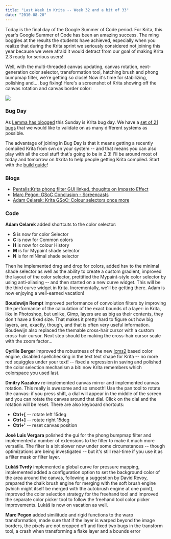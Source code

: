 ```yaml
---
title: "Last Week in Krita -- Week 32 and a bit of 33"
date: "2010-08-20"
---
```


Today is the final day of the Google Summer of Code period. For Krita, this year's Google Summer of Code has been an amazing success. The ming boggles at the results the students have achieved, especially when you realize that during the Krita sprint we seriously considered not joining this year because we were afraid it would detract from our goal of making Krita 2.3 ready for serious users!

Well, with the multi-threaded canvas updating, canvas rotation, next-generation color selector, transformation tool, hatching brush and phong bumpmap filter, we're getting so close! Now it's time for stabilizing, polishing and.... bug fixing! Here's a screenshot of Krita showing off the canvas rotation and canvas border color:

![](/images/posts/2010/krita_rotation.png)  

### Bug Day

As [Lemma has blogged](http://www.confuego.org/archives/29-BugDay-revival-take-2-Sunday-22nd-August-2010.html) this Sunday is Krita bug day. We have a [set of 21 bugs](https://bugs.kde.org/buglist.cgi?query_format=advanced&short_desc_type=allwordssubstr&short_desc=&product=krita&long_desc_type=substring&long_desc=BUGDAY&bug_file_loc_type=allwordssubstr&bug_file_loc=&keywords_type=allwords&keywords=&bug_status=UNCONFIRMED&bug_status=NEW&bug_status=ASSIGNED&bug_status=REOPENED&emailassigned_to1=1&emailtype1=substring&email1=&emailassigned_to2=1&emailreporter2=1&emailcc2=1&emailtype2=substring&email2=&bugidtype=include&bug_id=&votes=&chfieldfrom=&chfieldto=Now&chfieldvalue=&cmdtype=doit&order=Reuse+same+sort+as+last+time&field0-0-0=noop&type0-0-0=noop&value0-0-0=) that we would like to validate on as many different systems as possible.

The advantage of joining in Bug Day is that it means getting a recently compiled Krita from svn on your system -- and that means you can also play with all the cool stuff that's going to be in 2.3! I'll be around most of today and tomorrow on #krita to help people getting Krita compiled. Start with the [build guide](http://wiki.koffice.org/index.php?title=Building/Building_KOffice)!

### Blogs

- [Pentalis:Krita phong filter GUI linked, thoughts on Impasto Effect](http://pentalis.org/kritablog/?p=239)
- [Marc Pegon: GSoC Conclusion - Screencasts](http://www.kdedevelopers.org/node/4314)
- [Adam Celarek: Krita GSoC: Colour selectors once more](http://celarek.at/2010/08/krita-gsoc-colour-selectors-once-more/)

### Code

**Adam Celarek** added shortcuts to the color selector:

- **S** is now for color Selector
- **C** is now for Common colors
- **H** is now for colour History
- **M** is for Mypaint shade selector
- **N** is for miNimal shade selector

Then he implemented drag and drop for colors, added hsv to the minimal shade selector as well as the ability to create a custom gradient, improved the layout of the color selector, prettified the Mypaint-style color selector by using anti-aliasing -- and then started on a new curve widget. This will be the third curve widget in Krita. Incrementally, we'll be getting there. Adam is now enjoying a well-earned vacation!

**Boudewijn Rempt** improved performance of convolution filters by improving the performance of the calculation of the exact bounds of a layer: in Krita, like in Photoshop, but unlike, Gimp, layers are as big as their contents, they don't have a fixed size. That makes it pretty hard to figure out how big layers, are, exactly, though, and that is often very useful information. Boudewijn also replaced the themable cross-hair cursor with a custom cross-hair cursor. Next step should be making the cross-hair cursor scale with the zoom factor...

**Cyrille Berger** improved the robustness of the new [lcms2](http://www.littlecms.com) based color engine, disabled spellchecking in the text text shape for Krita -- no more red squiggles under your text! -- fixed a regression in saving and polished the color selection mechanism a bit: now Krita remembers which colorspace you used last.

**Dmitry Kazakov** re-implemented canvas mirror and implemented canvas rotation. This really is awesome and so smooth! Use the pan tool to rotate the canvas: if you press shift, a dial will appear in the middle of the screen and you can rotate the canvas around that dial. Click on the dial and the rotation will be reset. There are also keyboard shortcuts:

- **Ctrl+\[** -- rotate left 15deg
- **Ctrl+\]** -- rotate right 15deg
- **Ctrl+'** -- reset canvas position

**José Luis Vergara** polished the gui for the phong bumpmap filter and implemented a number of extensions to the filter to make it much more versatile. The filter is a bit slower now under some circumstances -- though optimizations are being investigated -- but it's still real-time if you use it as a filter mask or filter layer.

**Lukáš Tvrdý** implemented a global curve for pressure mapping, implemented added a configuration option to set the background color of the area around the canvas, following a suggestion by David Revoy, prepared the chalk brush engine for merging with the soft brush engine (which might itself be merged with the autobrush engine at one point), improved the color selection strategy for the freehand tool and improved the separate color picker tool to follow the freehand tool color picker improvements. Lukáš is now on vacation as well.

**Marc Pegon** added similitude and rigid functions to the warp transformation, made sure that if the layer is warped beyond the image borders, the pixels are not cropped off and fixed two bugs in the transform tool, a crash when transforming a flake layer and a bounds error
